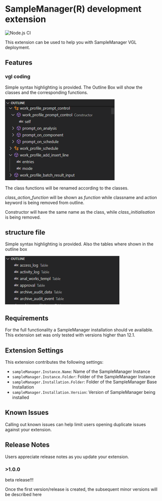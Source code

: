 # SampleManager(R) development extension
![Node.js CI](https://github.com/Sanifant/vgl-language/workflows/Node.js%20CI/badge.svg?branch=development)

This extension can be used to help you with SampleManager VGL deployment.

## Features

### vgl coding

Simple syntax highlighting is provided.
The Outline Box will show the classes and the corresponding functions.

![Outline Box](media/vgl-outline.png)


The class functions will be renamed according to the classes.

*class_action_function* will be shown as *function* while classname and action keyword is being removed from outline.

Constructor will have the same name as the class, while *class_initialisation* is being removed.

## structure file

Simple syntax highlighting is provided.
Also the tables where shown in the outline box

![Outline Box](media/structure-outline.png)

## Requirements

For the full functionality a SampleManager installation should ve available.
This extension set was only tested with versions higher than 12.1.

## Extension Settings

This extension contributes the following settings:

* `sampleManager.Instance.Name`: Name of the SampleManager Instance
* `sampleManager.Instance.Folder`: Folder of the SampleManager Instance
* `sampleManager.Installation.Folder`: Folder of the SampleManager Base Installation
* `sampleManager.Installation.Version`: Version of SampleManager being installed

## Known Issues

Calling out known issues can help limit users opening duplicate issues against your extension.

## Release Notes

Users appreciate release notes as you update your extension.

### >1.0.0
beta release!!!

Once the first version/release is created, the subsequent minor versions will be described here
